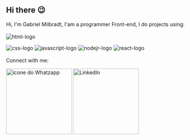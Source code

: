 ## Hi there 😉

Hi, I'm Gabriel Milbradt, I'am a programmer Front-end, I do projects using:
<br>
<br>
<img src="https://img.shields.io/badge/HTML-239120?style=for-the-badge&logo=html5&logoColor=white" alt="html-logo" />

<img src="https://img.shields.io/badge/CSS-239120?&style=for-the-badge&logo=css3&logoColor=white" alt="css-logo" />

<img src="https://img.shields.io/badge/JavaScript-F7DF1E?style=for-the-badge&logo=javascript&logoColor=black" alt="javascript-logo" />

<img src="https://img.shields.io/badge/Node.js-43853D?style=for-the-badge&logo=node.js&logoColor=white" alt="nodejr-logo" />

<img src="https://img.shields.io/badge/React-20232A?style=for-the-badge&logo=react&logoColor=61DAFB" alt="react-logo" />

<br>

<br>
Connect with me:
<br>
<p>
  <a href="https://wa.me/5521985607704">
  <img align="left" alt="icone do Whatzapp" width="180px" src="https://img.shields.io/badge/WhatsApp-25D366?style=for-the-badge&logo=whatsapp&logoColor=white" />
  </a> 
  <a href="https://www.linkedin.com/in/gabriel-milbradt?utm_source=share&utm_campaign=share_via&utm_content=profile&utm_medium=ios_app">
  <img align="left" alt="LinkedIn" width="180px" src="https://img.shields.io/badge/LinkedIn-0077B5?style=for-the-badge&logo=linkedin&logoColor=white" />
  </a>
</p>
<br>
<br>



